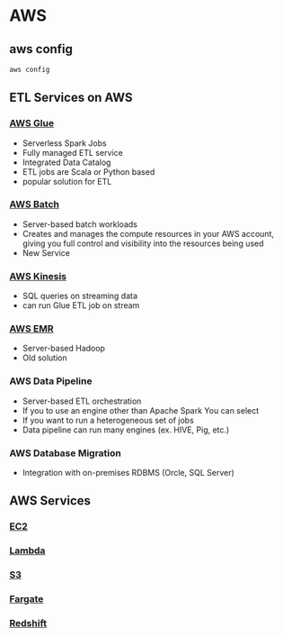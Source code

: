 # AWS

## aws config

```bash
aws config
```

## ETL Services on AWS
### [AWS Glue](https://github.com/yuyatinnefeld/aws/tree/master/glue)
- Serverless Spark Jobs
- Fully managed ETL service
- Integrated Data Catalog
- ETL jobs are Scala or Python based
- popular solution for ETL
### [AWS Batch](https://github.com/yuyatinnefeld/aws/tree/master/batch)
- Server-based batch workloads
- Creates and manages the compute resources in your AWS account, giving you full control and visibility into the resources being used
- New Service

### [AWS Kinesis](https://github.com/yuyatinnefeld/aws/tree/master/kenesis)
- SQL queries on streaming data
- can run Glue ETL job on stream

### [AWS EMR](https://github.com/yuyatinnefeld/aws/tree/master/emr)
- Server-based Hadoop
- Old solution
                              
### AWS Data Pipeline
- Server-based ETL orchestration
- If you to use an engine other than Apache Spark You can select
- If you want to run a heterogeneous set of jobs
- Data pipeline can run many engines (ex. HIVE, Pig, etc.)

### AWS Database Migration
- Integration with on-premises RDBMS (Orcle, SQL Server)

## AWS Services
### [EC2](https://github.com/yuyatinnefeld/aws/tree/master/ec2)
### [Lambda](https://github.com/yuyatinnefeld/aws/tree/master/lambda)

### [S3](https://github.com/yuyatinnefeld/aws/tree/master/s3)
### [Fargate](https://github.com/yuyatinnefeld/aws/tree/master/fargate)
### [Redshift](https://github.com/yuyatinnefeld/aws/tree/master/redshift)
